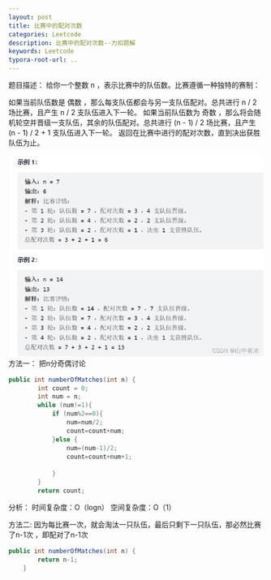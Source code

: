 ```yaml
---
layout: post
title: 比赛中的配对次数
categories: Leetcode
description: 比赛中的配对次数--力扣题解
keywords: Leetcode
typora-root-url: ..
---
```


题目描述：
给你一个整数 n ，表示比赛中的队伍数。比赛遵循一种独特的赛制：

如果当前队伍数是 偶数 ，那么每支队伍都会与另一支队伍配对。总共进行 n / 2 场比赛，且产生 n / 2 支队伍进入下一轮。
如果当前队伍数为 奇数 ，那么将会随机轮空并晋级一支队伍，其余的队伍配对。总共进行 (n - 1) / 2 场比赛，且产生 (n - 1) / 2 + 1 支队伍进入下一轮。
返回在比赛中进行的配对次数，直到决出获胜队伍为止。

![img](/images/posts/2023-08-22-The-number-of-pairs-in-the-match/3a6c2531874242ec81aafeca86d7017e.png)
方法一：
把n分奇偶讨论

```java
public int numberOfMatches(int n) {
        int count = 0;
        int num = n;
        while (num!=1){
            if (num%2==0){
                num=num/2;
                count=count+num;
            }else {
                num=(num-1)/2;
                count=count+num+1;

            }
        }
        return count;
```

分析：
时间复杂度：O（logn）
空间复杂度：O（1）

方法二:
因为每比赛一次，就会淘汰一只队伍，最后只剩下一只队伍，那必然比赛了n-1次
，即配对了n-1次

```java
public int numberOfMatches(int n) {
        return n-1;
    }
```



